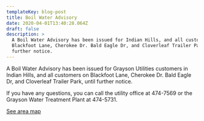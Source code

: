 ```yaml
---
templateKey: blog-post
title: Boil Water Advisory
date: 2020-04-01T13:40:28.064Z
draft: false
description: >
  A Boil Water Advisory has been issued for Indian Hills, and all customers on
  Blackfoot Lane, Cherokee Dr. Bald Eagle Dr, and Cloverleaf Trailer Park, until
  further notice.
---
```

A Boil Water Advisory has been issued for Grayson Utilities customers in Indian Hills, and all customers on Blackfoot Lane, Cherokee Dr. Bald Eagle Dr, and Cloverleaf Trailer Park, until further notice. 

If you have any questions, you can call the utility office at 474-7569 or the Grayson Water Treatment Plant at 474-5731.

[See area map](https://graysonutilities.geosync.cloud/map)
